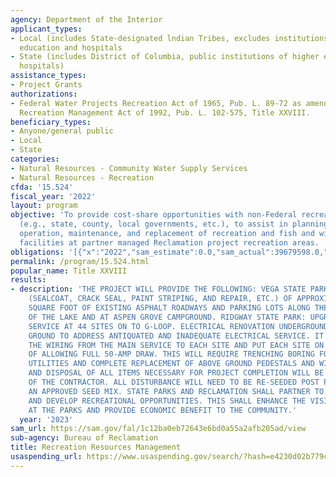 ```yaml
---
agency: Department of the Interior
applicant_types:
- Local (includes State-designated lndian Tribes, excludes institutions of higher
  education and hospitals
- State (includes District of Columbia, public institutions of higher education and
  hospitals)
assistance_types:
- Project Grants
authorizations:
- Federal Water Projects Recreation Act of 1965, Pub. L. 89-72 as amended; Reclamation
  Recreation Management Act of 1992, Pub. L. 102-575, Title XXVIII.
beneficiary_types:
- Anyone/general public
- Local
- State
categories:
- Natural Resources - Community Water Supply Services
- Natural Resources - Recreation
cfda: '15.524'
fiscal_year: '2022'
layout: program
objective: 'To provide cost-share opportunities with non-Federal recreation partners
  (e.g., state, county, local governments, etc.), to assist in planning, development,
  operation, maintenance, and replacement of recreation and fish and wildlife resource
  facilities at partner managed Reclamation project recreation areas. '
obligations: '[{"x":"2022","sam_estimate":0.0,"sam_actual":39679598.0,"usa_spending_actual":11878722.98},{"x":"2023","sam_estimate":27635300.0,"sam_actual":0.0,"usa_spending_actual":2401350.96},{"x":"2024","sam_estimate":10016.0,"sam_actual":0.0,"usa_spending_actual":0.0}]'
permalink: /program/15.524.html
popular_name: Title XXVIII
results:
- description: 'THE PROJECT WILL PROVIDE THE FOLLOWING: VEGA STATE PARK: PERFORM MAINTENANCE
    (SEALCOAT, CRACK SEAL, PAINT STRIPING, AND REPAIR, ETC.) OF APPROXIMATELY 475,000
    SQUARE FOOT OF EXISTING ASPHALT ROADWAYS AND PARKING LOTS ALONG THE WEST SIDE
    OF THE LAKE AND AT ASPEN GROVE CAMPGROUND. RIDGWAY STATE PARK: UPGRADE ELECTRIC
    SERVICE AT 44 SITES ON TO G-LOOP. ELECTRICAL RENOVATION UNDERGROUND AND ABOVE
    GROUND TO ADDRESS ANTIQUATED AND INADEQUATE ELECTRICAL SERVICE. IT WILL REPLACE
    THE WIRING FROM THE MAIN SERVICE TO EACH SITE AND PUT EACH SITE ON FUSES CAPABLE
    OF ALLOWING FULL 50-AMP DRAW. THIS WILL REQUIRE TRENCHING BORING FOR UNDERGROUND
    UTILITIES AND COMPLETE REPLACEMENT OF ABOVE GROUND PEDESTALS AND WIRING. REMOVAL
    AND DISPOSAL OF ALL ITEMS NECESSARY FOR PROJECT COMPLETION WILL BE RESPONSIBILITY
    OF THE CONTRACTOR. ALL DISTURBANCE WILL NEED TO BE RE-SEEDED POST PROJECT WITH
    AN APPROVED SEED MIX. STATE PARKS AND RECLAMATION SHALL PARTNER TO UPGRADE FACILITIES
    AND DEVELOP RECREATIONAL OPPORTUNITIES. THIS SHALL ENHANCE THE VISITOR EXPERIENCE
    AT THE PARKS AND PROVIDE ECONOMIC BENEFIT TO THE COMMUNITY.'
  year: '2023'
sam_url: https://sam.gov/fal/1c12ba0eb72643e6bd0a55a2afb205ad/view
sub-agency: Bureau of Reclamation
title: Recreation Resources Management
usaspending_url: https://www.usaspending.gov/search/?hash=e4230d02b779c0f2cd7d5c2232c35ebf
---
```

